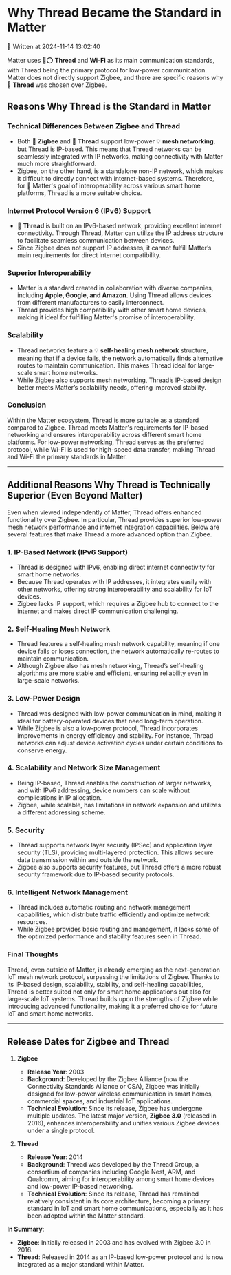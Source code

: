 # Why Thread Became the Standard in Matter

📅 Written at 2024-11-14 13:02:40

Matter uses 🚣⭕ **Thread** and **Wi-Fi** as its main communication standards, with Thread being the primary protocol for low-power communication. Matter does not directly support Zigbee, and there are specific reasons why 📍 **Thread** was chosen over Zigbee.

## Reasons Why Thread is the Standard in Matter

### Technical Differences Between Zigbee and Thread

- Both 🚣 **Zigbee** and 📍 **Thread** support low-power 💡 **mesh networking**, but Thread is IP-based. This means that Thread networks can be seamlessly integrated with IP networks, making connectivity with Matter much more straightforward.
- Zigbee, on the other hand, is a standalone non-IP network, which makes it difficult to directly connect with internet-based systems. Therefore, for 📍 Matter's goal of interoperability across various smart home platforms, Thread is a more suitable choice.

### Internet Protocol Version 6 (IPv6) Support

- 📍 **Thread** is built on an IPv6-based network, providing excellent internet connectivity. Through Thread, Matter can utilize the IP address structure to facilitate seamless communication between devices.
- Since Zigbee does not support IP addresses, it cannot fulfill Matter’s main requirements for direct internet compatibility.

### Superior Interoperability

- Matter is a standard created in collaboration with diverse companies, including **Apple, Google, and Amazon**. Using Thread allows devices from different manufacturers to easily interconnect.
- Thread provides high compatibility with other smart home devices, making it ideal for fulfilling Matter's promise of interoperability.

### Scalability

- Thread networks feature a 💡 **self-healing mesh network** structure, meaning that if a device fails, the network automatically finds alternative routes to maintain communication. This makes Thread ideal for large-scale smart home networks.
- While Zigbee also supports mesh networking, Thread’s IP-based design better meets Matter’s scalability needs, offering improved stability.

### Conclusion

Within the Matter ecosystem, Thread is more suitable as a standard compared to Zigbee. Thread meets Matter's requirements for IP-based networking and ensures interoperability across different smart home platforms. For low-power networking, Thread serves as the preferred protocol, while Wi-Fi is used for high-speed data transfer, making Thread and Wi-Fi the primary standards in Matter.

---

## Additional Reasons Why Thread is Technically Superior (Even Beyond Matter)

Even when viewed independently of Matter, Thread offers enhanced functionality over Zigbee. In particular, Thread provides superior low-power mesh network performance and internet integration capabilities. Below are several features that make Thread a more advanced option than Zigbee.

### 1. IP-Based Network (IPv6 Support)

- Thread is designed with IPv6, enabling direct internet connectivity for smart home networks.
- Because Thread operates with IP addresses, it integrates easily with other networks, offering strong interoperability and scalability for IoT devices.
- Zigbee lacks IP support, which requires a Zigbee hub to connect to the internet and makes direct IP communication challenging.

### 2. Self-Healing Mesh Network

- Thread features a self-healing mesh network capability, meaning if one device fails or loses connection, the network automatically re-routes to maintain communication.
- Although Zigbee also has mesh networking, Thread’s self-healing algorithms are more stable and efficient, ensuring reliability even in large-scale networks.

### 3. Low-Power Design

- Thread was designed with low-power communication in mind, making it ideal for battery-operated devices that need long-term operation.
- While Zigbee is also a low-power protocol, Thread incorporates improvements in energy efficiency and stability. For instance, Thread networks can adjust device activation cycles under certain conditions to conserve energy.

### 4. Scalability and Network Size Management

- Being IP-based, Thread enables the construction of larger networks, and with IPv6 addressing, device numbers can scale without complications in IP allocation.
- Zigbee, while scalable, has limitations in network expansion and utilizes a different addressing scheme.

### 5. Security

- Thread supports network layer security (IPSec) and application layer security (TLS), providing multi-layered protection. This allows secure data transmission within and outside the network.
- Zigbee also supports security features, but Thread offers a more robust security framework due to IP-based security protocols.

### 6. Intelligent Network Management

- Thread includes automatic routing and network management capabilities, which distribute traffic efficiently and optimize network resources.
- While Zigbee provides basic routing and management, it lacks some of the optimized performance and stability features seen in Thread.

### Final Thoughts

Thread, even outside of Matter, is already emerging as the next-generation IoT mesh network protocol, surpassing the limitations of Zigbee. Thanks to its IP-based design, scalability, stability, and self-healing capabilities, Thread is better suited not only for smart home applications but also for large-scale IoT systems. Thread builds upon the strengths of Zigbee while introducing advanced functionality, making it a preferred choice for future IoT and smart home networks.

---

## Release Dates for Zigbee and Thread

1. **Zigbee**

   - **Release Year**: 2003
   - **Background**: Developed by the Zigbee Alliance (now the Connectivity Standards Alliance or CSA), Zigbee was initially designed for low-power wireless communication in smart homes, commercial spaces, and industrial IoT applications.
   - **Technical Evolution**: Since its release, Zigbee has undergone multiple updates. The latest major version, **Zigbee 3.0** (released in 2016), enhances interoperability and unifies various Zigbee devices under a single protocol.

2. **Thread**
   - **Release Year**: 2014
   - **Background**: Thread was developed by the Thread Group, a consortium of companies including Google Nest, ARM, and Qualcomm, aiming for interoperability among smart home devices and low-power IP-based networking.
   - **Technical Evolution**: Since its release, Thread has remained relatively consistent in its core architecture, becoming a primary standard in IoT and smart home communications, especially as it has been adopted within the Matter standard.

**In Summary**:

- **Zigbee**: Initially released in 2003 and has evolved with Zigbee 3.0 in 2016.
- **Thread**: Released in 2014 as an IP-based low-power protocol and is now integrated as a major standard within Matter.
